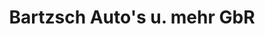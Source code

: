 ---
title: "Bartzsch Auto's u. mehr GbR"
url: /nossen/bartzsch-autos-u-mehr-gbr/
shop: Autowerkstatt
---
